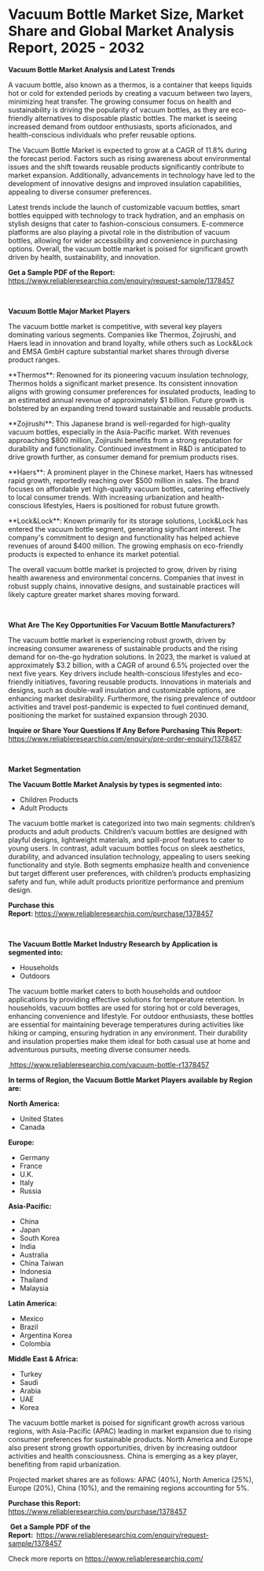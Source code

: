<p><h1>Vacuum Bottle Market Size, Market Share and Global Market Analysis Report, 2025 - 2032</h1></p><p><strong>Vacuum Bottle Market Analysis and Latest Trends</strong></p>
<p><p>A vacuum bottle, also known as a thermos, is a container that keeps liquids hot or cold for extended periods by creating a vacuum between two layers, minimizing heat transfer. The growing consumer focus on health and sustainability is driving the popularity of vacuum bottles, as they are eco-friendly alternatives to disposable plastic bottles. The market is seeing increased demand from outdoor enthusiasts, sports aficionados, and health-conscious individuals who prefer reusable options.</p><p>The Vacuum Bottle Market is expected to grow at a CAGR of 11.8% during the forecast period. Factors such as rising awareness about environmental issues and the shift towards reusable products significantly contribute to market expansion. Additionally, advancements in technology have led to the development of innovative designs and improved insulation capabilities, appealing to diverse consumer preferences.</p><p>Latest trends include the launch of customizable vacuum bottles, smart bottles equipped with technology to track hydration, and an emphasis on stylish designs that cater to fashion-conscious consumers. E-commerce platforms are also playing a pivotal role in the distribution of vacuum bottles, allowing for wider accessibility and convenience in purchasing options. Overall, the vacuum bottle market is poised for significant growth driven by health, sustainability, and innovation.</p></p>
<p><strong>Get a Sample PDF of the Report:&nbsp;</strong> <a href="https://www.reliableresearchiq.com/enquiry/request-sample/1378457?utm_campaign=2325&utm_medium=2&utm_source=Github&utm_content=ia&utm_term=04042025&utm_id=vacuum-bottle">https://www.reliableresearchiq.com/enquiry/request-sample/1378457</a></p>
<p>&nbsp;</p>
<p><strong>Vacuum Bottle Major Market Players</strong></p>
<p><p>The vacuum bottle market is competitive, with several key players dominating various segments. Companies like Thermos, Zojirushi, and Haers lead in innovation and brand loyalty, while others such as Lock&Lock and EMSA GmbH capture substantial market shares through diverse product ranges.</p><p>**Thermos**: Renowned for its pioneering vacuum insulation technology, Thermos holds a significant market presence. Its consistent innovation aligns with growing consumer preferences for insulated products, leading to an estimated annual revenue of approximately $1 billion. Future growth is bolstered by an expanding trend toward sustainable and reusable products.</p><p>**Zojirushi**: This Japanese brand is well-regarded for high-quality vacuum bottles, especially in the Asia-Pacific market. With revenues approaching $800 million, Zojirushi benefits from a strong reputation for durability and functionality. Continued investment in R&D is anticipated to drive growth further, as consumer demand for premium products rises.</p><p>**Haers**: A prominent player in the Chinese market, Haers has witnessed rapid growth, reportedly reaching over $500 million in sales. The brand focuses on affordable yet high-quality vacuum bottles, catering effectively to local consumer trends. With increasing urbanization and health-conscious lifestyles, Haers is positioned for robust future growth.</p><p>**Lock&Lock**: Known primarily for its storage solutions, Lock&Lock has entered the vacuum bottle segment, generating significant interest. The company's commitment to design and functionality has helped achieve revenues of around $400 million. The growing emphasis on eco-friendly products is expected to enhance its market potential.</p><p>The overall vacuum bottle market is projected to grow, driven by rising health awareness and environmental concerns. Companies that invest in robust supply chains, innovative designs, and sustainable practices will likely capture greater market shares moving forward.</p></p>
<p>&nbsp;</p>
<p><strong>What Are The Key Opportunities For Vacuum Bottle Manufacturers?</strong></p>
<p><p>The vacuum bottle market is experiencing robust growth, driven by increasing consumer awareness of sustainable products and the rising demand for on-the-go hydration solutions. In 2023, the market is valued at approximately $3.2 billion, with a CAGR of around 6.5% projected over the next five years. Key drivers include health-conscious lifestyles and eco-friendly initiatives, favoring reusable products. Innovations in materials and designs, such as double-wall insulation and customizable options, are enhancing market desirability. Furthermore, the rising prevalence of outdoor activities and travel post-pandemic is expected to fuel continued demand, positioning the market for sustained expansion through 2030.</p></p>
<p><strong>Inquire or Share Your Questions If Any Before Purchasing This Report:</strong> <a href="https://www.reliableresearchiq.com/enquiry/pre-order-enquiry/1378457?utm_campaign=2325&utm_medium=2&utm_source=Github&utm_content=ia&utm_term=04042025&utm_id=vacuum-bottle">https://www.reliableresearchiq.com/enquiry/pre-order-enquiry/1378457</a></p>
<p>&nbsp;</p>
<p><strong>Market Segmentation</strong></p>
<p><strong>The Vacuum Bottle Market Analysis by types is segmented into:</strong></p>
<p><ul><li>Children Products</li><li>Adult Products</li></ul></p>
<p><p>The vacuum bottle market is categorized into two main segments: children’s products and adult products. Children’s vacuum bottles are designed with playful designs, lightweight materials, and spill-proof features to cater to young users. In contrast, adult vacuum bottles focus on sleek aesthetics, durability, and advanced insulation technology, appealing to users seeking functionality and style. Both segments emphasize health and convenience but target different user preferences, with children’s products emphasizing safety and fun, while adult products prioritize performance and premium design.</p></p>
<p><strong>Purchase this Report:&nbsp;</strong><a href="https://www.reliableresearchiq.com/purchase/1378457?utm_campaign=2325&utm_medium=2&utm_source=Github&utm_content=ia&utm_term=04042025&utm_id=vacuum-bottle">https://www.reliableresearchiq.com/purchase/1378457</a></p>
<p>&nbsp;</p>
<p><strong>The Vacuum Bottle Market Industry Research by Application is segmented into:</strong></p>
<p><ul><li>Households</li><li>Outdoors</li></ul></p>
<p><p>The vacuum bottle market caters to both households and outdoor applications by providing effective solutions for temperature retention. In households, vacuum bottles are used for storing hot or cold beverages, enhancing convenience and lifestyle. For outdoor enthusiasts, these bottles are essential for maintaining beverage temperatures during activities like hiking or camping, ensuring hydration in any environment. Their durability and insulation properties make them ideal for both casual use at home and adventurous pursuits, meeting diverse consumer needs.</p></p>
<p><a href="https://www.reliableresearchiq.com/vacuum-bottle-r1378457?utm_campaign=2325&utm_medium=2&utm_source=Github&utm_content=ia&utm_term=04042025&utm_id=vacuum-bottle">&nbsp;https://www.reliableresearchiq.com/vacuum-bottle-r1378457</a></p>
<p><strong>In terms of Region, the Vacuum Bottle Market Players available by Region are:</strong></p>
<p>
    <p> <strong> North America: </strong>
        <ul>
            <li>United States</li>
            <li>Canada</li>
        </ul>
        </p> 
    <p> <strong> Europe: </strong>
        <ul>
            <li>Germany</li>
            <li>France</li>
            <li>U.K.</li>
            <li>Italy</li>
            <li>Russia</li>
        </ul>
        </p> 
    <p> <strong> Asia-Pacific: </strong>
        <ul>
            <li>China</li>
            <li>Japan</li>
            <li>South Korea</li>
            <li>India</li>
            <li>Australia</li>
            <li>China Taiwan</li>
            <li>Indonesia</li>
            <li>Thailand</li>
            <li>Malaysia</li>
        </ul>
        </p> 
    <p> <strong> Latin America: </strong>
        <ul>
            <li>Mexico</li>
            <li>Brazil</li>
            <li>Argentina Korea</li>
            <li>Colombia</li>
        </ul>
        </p> 
    <p> <strong> Middle East & Africa: </strong>
        <ul>
            <li>Turkey</li>
            <li>Saudi</li>
            <li>Arabia</li>
            <li>UAE</li>
            <li>Korea</li>
        </ul>
    </p>
    </p>
<p><p>The vacuum bottle market is poised for significant growth across various regions, with Asia-Pacific (APAC) leading in market expansion due to rising consumer preferences for sustainable products. North America and Europe also present strong growth opportunities, driven by increasing outdoor activities and health consciousness. China is emerging as a key player, benefiting from rapid urbanization. </p><p>Projected market shares are as follows: APAC (40%), North America (25%), Europe (20%), China (10%), and the remaining regions accounting for 5%.</p></p>
<p><strong>Purchase this Report: </strong><a href="https://www.reliableresearchiq.com/purchase/1378457?utm_campaign=2325&utm_medium=2&utm_source=Github&utm_content=ia&utm_term=04042025&utm_id=vacuum-bottle">https://www.reliableresearchiq.com/purchase/1378457</a></p>
<p>&nbsp;<strong>Get a Sample PDF of the Report:&nbsp;&nbsp;</strong><a href="https://www.reliableresearchiq.com/enquiry/request-sample/1378457?utm_campaign=2325&utm_medium=2&utm_source=Github&utm_content=ia&utm_term=04042025&utm_id=vacuum-bottle">https://www.reliableresearchiq.com/enquiry/request-sample/1378457</a></p>
<p><strong></strong></p>
<p>Check more reports on <a href="https://www.reliableresearchiq.com/?utm_campaign=2325&utm_medium=2&utm_source=Github&utm_content=ia&utm_term=04042025&utm_id=vacuum-bottle">https://www.reliableresearchiq.com/</a></p>